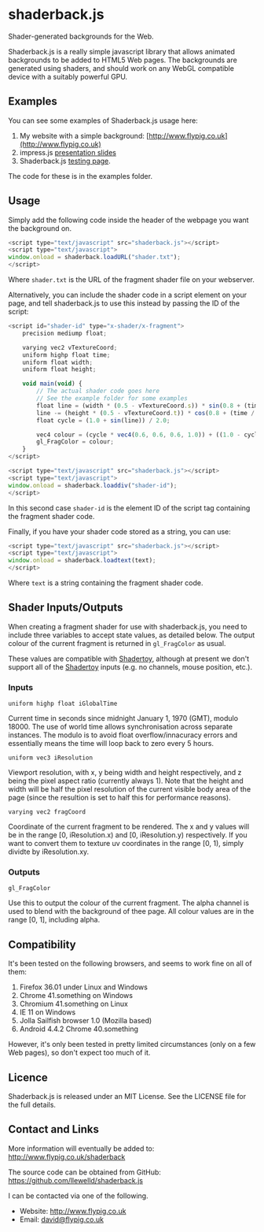 # shaderback.js
Shader-generated backgrounds for the Web.

Shaderback.js is a really simple javascript library that allows animated backgrounds to be added to HTML5 Web pages. The backgrounds are generated using shaders, and should work on any WebGL compatible device with a suitably powerful GPU.

## Examples

You can see some examples of Shaderback.js usage here:

1. My website with a simple background: [http://www.flypig.co.uk](http://www.flypig.co.uk)
1. impress.js [presentation slides](http://www.flypig.co.uk/shaders/presentation/)
1. Shaderback.js [testing page](http://www.flypig.co.uk/shaders/test.html).

The code for these is in the examples folder.

## Usage

Simply add the following code inside the header of the webpage you want the background on.

```JavaScript
<script type="text/javascript" src="shaderback.js"></script>
<script type="text/javascript">
window.onload = shaderback.loadURL("shader.txt");
</script>
```
Where `shader.txt` is the URL of the fragment shader file on your webserver.

Alternatively, you can include the shader code in a script element on your page, and tell shaderback.js to use this instead by passing the ID of the script:

```JavaScript
<script id="shader-id" type="x-shader/x-fragment">
	precision mediump float;

	varying vec2 vTextureCoord;
	uniform highp float time;
	uniform float width;
	uniform float height;

	void main(void) {
		// The actual shader code goes here
		// See the example folder for some examples 
		float line = (width * (0.5 - vTextureCoord.s)) * sin(0.8 + (time / 30000.0));
		line -= (height * (0.5 - vTextureCoord.t)) * cos(0.8 + (time / 30000.0));
		float cycle = (1.0 + sin(line)) / 2.0;

		vec4 colour = (cycle * vec4(0.6, 0.6, 0.6, 1.0)) + ((1.0 - cycle) * vec4(0.9, 0.9, 0.9, 1.0));
		gl_FragColor = colour;
	}
</script>

<script type="text/javascript" src="shaderback.js"></script>
<script type="text/javascript">
window.onload = shaderback.loaddiv("shader-id");
</script>
```
In this second case `shader-id` is the element ID of the script tag containing the fragment shader code.

Finally, if you have your shader code stored as a string, you can use:

```JavaScript
<script type="text/javascript" src="shaderback.js"></script>
<script type="text/javascript">
window.onload = shaderback.loadtext(text);
</script>
```
Where `text` is a string containing the fragment shader code.

## Shader Inputs/Outputs

When creating a fragment shader for use with shaderback.js, you need to include three variables to accept state values, as detailed below. The output colour of the current fragment is returned in `gl_FragColor` as usual.

These values are compatible with [Shadertoy](https://www.shadertoy.com/), although at present we don't support all of the [Shadertoy](https://www.shadertoy.com/) inputs (e.g. no channels, mouse position, etc.).

### Inputs

`uniform highp float iGlobalTime`

Current time in seconds since midnight January 1, 1970 (GMT), modulo 18000. The use of world time allows synchronisation across separate instances. The modulo is to avoid float overflow/innacuracy errors and essentially means the time will loop back to zero every 5 hours.

`uniform vec3 iResolution`

Viewport resolution, with x, y being width and height respectively, and z being the pixel aspect ratio (currently always 1). Note that the height and width will be half the pixel resolution of the current visible body area of the page (since the resultion is set to half this for performance reasons).

`varying vec2 fragCoord`

Coordinate of the current fragment to be rendered. The x and y values will be in the range [0, iResolution.x) and [0, iResolution.y) respectively. If you want to convert them to texture uv coordinates in the range [0, 1), simply dividte by iResolution.xy.

### Outputs

`gl_FragColor`

Use this to output the colour of the current fragment. The alpha channel is used to blend with the background of thee page. All colour values are in the range [0, 1], including alpha.

## Compatibility

It's been tested on the following browsers, and seems to work fine on all of them:

1. Firefox 36.01 under Linux and Windows
1. Chrome 41.something on Windows
1. Chromium 41.something on Linux
1. IE 11 on Windows
1. Jolla Sailfish browser 1.0 (Mozilla based) 
1. Android 4.4.2 Chrome 40.something

However, it's only been tested in pretty limited circumstances (only on a few Web pages), so don't expect too much of it.

## Licence

Shaderback.js is released under an MIT License. See the LICENSE file for the full details.

## Contact and Links

More information will eventually be added to: http://www.flypig.co.uk/shaderback

The source code can be obtained from GitHub: https://github.com/llewelld/shaderback.js

I can be contacted via one of the following.

 * Website: http://www.flypig.co.uk
 * Email: david@flypig.co.uk

